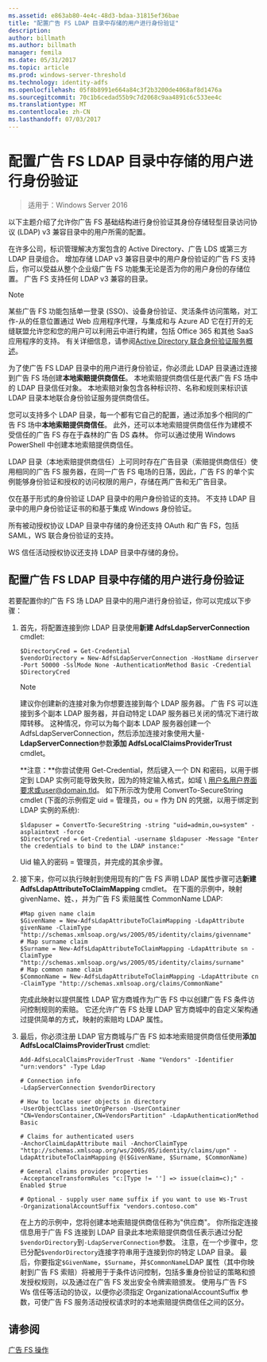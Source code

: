```yaml
---
ms.assetid: e863ab80-4e4c-48d3-bdaa-31815ef36bae
title: "配置广告 FS LDAP 目录中存储的用户进行身份验证"
description: 
author: billmath
ms.author: billmath
manager: femila
ms.date: 05/31/2017
ms.topic: article
ms.prod: windows-server-threshold
ms.technology: identity-adfs
ms.openlocfilehash: 05f8b8991e664a84c3f2b3200de4068af8d1476a
ms.sourcegitcommit: 70c1b6cedad55b9c7d2068c9aa4891c6c533ee4c
ms.translationtype: MT
ms.contentlocale: zh-CN
ms.lasthandoff: 07/03/2017
---
```

# <a name="configure-ad-fs-to-authenticate-users-stored-in-ldap-directories"></a>配置广告 FS LDAP 目录中存储的用户进行身份验证

>适用于：Windows Server 2016

以下主题介绍了允许你广告 FS 基础结构进行身份验证其身份存储轻型目录访问协议 (LDAP) v3 兼容目录中的用户所需的配置。

在许多公司，标识管理解决方案包含的 Active Directory、广告 LDS 或第三方 LDAP 目录组合。 增加存储 LDAP v3 兼容目录中的用户身份验证的广告 FS 支持后，你可以受益从整个企业级广告 FS 功能集无论是否为你的用户身份的存储位置。 广告 FS 支持任何 LDAP v3 兼容的目录。

> [!NOTE]
> 某些广告 FS 功能包括单一登录 (SSO)、设备身份验证、灵活条件访问策略，对工作-从的任意位置通过 Web 应用程序代理，与集成和与 Azure AD 它在打开的无缝联盟允许您和您的用户可以利用云中进行构建，包括 Office 365 和其他 SaaS 应用程序的支持。  有关详细信息，请参阅[Active Directory 联合身份验证服务概述](../../ad-fs/AD-FS-2016-Overview.md)。

为了使广告 FS LDAP 目录中的用户进行身份验证，你必须此 LDAP 目录通过连接到广告 FS 场创建**本地索赔提供商信任**。  本地索赔提供商信任是代表广告 FS 场中的 LDAP 目录信任对象。 本地索赔对象包含各种标识符、名称和规则来标识该 LDAP 目录本地联合身份验证服务提供商信任。

您可以支持多个 LDAP 目录，每一个都有它自己的配置，通过添加多个相同的广告 FS 场中**本地索赔提供商信任**。 此外，还可以本地索赔提供商信任作为建模不受信任的广告 FS 存在于森林的广告 DS 森林。 你可以通过使用 Windows PowerShell 中创建本地索赔提供商信任。

LDAP 目录（本地索赔提供商信任）上可同时存在广告目录（索赔提供商信任）使用相同的广告 FS 服务器，在同一广告 FS 电场的日落，因此，广告 FS 的单个实例能够身份验证和授权的访问权限的用户，存储在两广告和无广告目录。

仅在基于形式的身份验证 LDAP 目录中的用户身份验证的支持。 不支持 LDAP 目录中的用户身份验证证书的和基于集成 Windows 身份验证。

所有被动授权协议 LDAP 目录中存储的身份还支持 OAuth 和广告 FS，包括 SAML，WS 联合身份验证的支持。

WS 信任活动授权协议还支持 LDAP 目录中存储的身份。

## <a name="configure-ad-fs-to-authenticate-users-stored-in-an-ldap-directory"></a>配置广告 FS LDAP 目录中存储的用户进行身份验证
若要配置你的广告 FS 场 LDAP 目录中的用户进行身份验证，你可以完成以下步骤：

1.  首先，将配置连接到你 LDAP 目录使用**新建 AdfsLdapServerConnection** cmdlet:

    ```
    $DirectoryCred = Get-Credential
    $vendorDirectory = New-AdfsLdapServerConnection -HostName dirserver -Port 50000 -SslMode None -AuthenticationMethod Basic -Credential $DirectoryCred
    ```

    > [!NOTE]
    > 建议你创建新的连接对象为你想要连接到每个 LDAP 服务器。 广告 FS 可以连接到多个副本 LDAP 服务器，并自动特定 LDAP 服务器已关闭的情况下进行故障转移。 这种情况，你可以为每个副本 LDAP 服务器创建一个 AdfsLdapServerConnection，然后添加连接对象使用大量-**LdapServerConnection**参数**添加 AdfsLocalClaimsProviderTrust** cmdlet。

    **注意：**你尝试使用 Get-Credential，然后键入一个 DN 和密码，以用于绑定到 LDAP 实例可能导致失败，因为的特定输入格式，如域 \ 用户名用户界面要求或user@domain.tld。 如下所示改为使用 ConvertTo-SecureString cmdlet (下面的示例假定 uid = 管理员，ou = 作为 DN 的凭据，以用于绑定到 LDAP 实例的系统):

    ```
    $ldapuser = ConvertTo-SecureString -string "uid=admin,ou=system" -asplaintext -force
    $DirectoryCred = Get-Credential -username $ldapuser -Message "Enter the credentials to bind to the LDAP instance:"
    ```

    Uid 输入的密码 = 管理员，并完成的其余步骤。

2.  接下来，你可以执行映射到使用现有的广告 FS 声明 LDAP 属性步骤可选**新建 AdfsLdapAttributeToClaimMapping** cmdlet。 在下面的示例中，映射 givenName、姓、，并为广告 FS 索赔属性 CommonName LDAP:

    ```
    #Map given name claim
    $GivenName = New-AdfsLdapAttributeToClaimMapping -LdapAttribute givenName -ClaimType "http://schemas.xmlsoap.org/ws/2005/05/identity/claims/givenname"
    # Map surname claim
    $Surname = New-AdfsLdapAttributeToClaimMapping -LdapAttribute sn -ClaimType "http://schemas.xmlsoap.org/ws/2005/05/identity/claims/surname"
    # Map common name claim
    $CommonName = New-AdfsLdapAttributeToClaimMapping -LdapAttribute cn -ClaimType "http://schemas.xmlsoap.org/claims/CommonName"
    ```

    完成此映射以提供属性 LDAP 官方商城作为广告 FS 中以创建广告 FS 条件访问控制规则的索赔。 它还允许广告 FS 处理 LDAP 官方商城中的自定义架构通过提供简单的方式，映射的索赔均 LDAP 属性。

3.  最后，你必须注册 LDAP 官方商城与广告 FS 如本地索赔提供商信任使用**添加 AdfsLocalClaimsProviderTrust** cmdlet:

    ```
    Add-AdfsLocalClaimsProviderTrust -Name "Vendors" -Identifier "urn:vendors" -Type Ldap

    # Connection info
    -LdapServerConnection $vendorDirectory 

    # How to locate user objects in directory
    -UserObjectClass inetOrgPerson -UserContainer "CN=VendorsContainer,CN=VendorsPartition" -LdapAuthenticationMethod Basic 

    # Claims for authenticated users
    -AnchorClaimLdapAttribute mail -AnchorClaimType "http://schemas.xmlsoap.org/ws/2005/05/identity/claims/upn" -LdapAttributeToClaimMapping @($GivenName, $Surname, $CommonName) 

    # General claims provider properties
    -AcceptanceTransformRules "c:[Type != ''] => issue(claim=c);" -Enabled $true 

    # Optional - supply user name suffix if you want to use Ws-Trust
    -OrganizationalAccountSuffix "vendors.contoso.com"

    ```

    在上方的示例中，您将创建本地索赔提供商信任称为"供应商"。 你所指定连接信息用于广告 FS 连接到 LDAP 目录此本地索赔提供商信任表示通过分配`$vendorDirectory`到`-LdapServerConnection`参数。 注意，在一个步骤中，您已分配`$vendorDirectory`连接字符串用于连接到你的特定 LDAP 目录。 最后，你要指定`$GivenName`，`$Surname`，并`$CommonName`LDAP 属性（其中你映射到广告 FS 索赔）将被用于于条件访问控制，包括多重身份验证的策略和颁发授权规则，以及通过在广告 FS 发出安全令牌索赔颁发。 使用与广告 FS Ws 信任等活动的协议，以便你必须指定 OrganizationalAccountSuffix 参数，可使广告 FS 服务活动授权请求时的本地索赔提供商信任之间的区分。

## <a name="see-also"></a>请参阅
[广告 FS 操作](../../ad-fs/AD-FS-2016-Operations.md)



